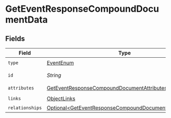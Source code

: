 # GetEventResponseCompoundDocumentData


## Fields

| Field                                                                                                                                | Type                                                                                                                                 | Required                                                                                                                             | Description                                                                                                                          |
| ------------------------------------------------------------------------------------------------------------------------------------ | ------------------------------------------------------------------------------------------------------------------------------------ | ------------------------------------------------------------------------------------------------------------------------------------ | ------------------------------------------------------------------------------------------------------------------------------------ |
| `type`                                                                                                                               | [EventEnum](../../models/components/EventEnum.md)                                                                                    | :heavy_check_mark:                                                                                                                   | N/A                                                                                                                                  |
| `id`                                                                                                                                 | *String*                                                                                                                             | :heavy_check_mark:                                                                                                                   | The Event ID                                                                                                                         |
| `attributes`                                                                                                                         | [GetEventResponseCompoundDocumentAttributes](../../models/components/GetEventResponseCompoundDocumentAttributes.md)                  | :heavy_check_mark:                                                                                                                   | N/A                                                                                                                                  |
| `links`                                                                                                                              | [ObjectLinks](../../models/components/ObjectLinks.md)                                                                                | :heavy_check_mark:                                                                                                                   | N/A                                                                                                                                  |
| `relationships`                                                                                                                      | [Optional\<GetEventResponseCompoundDocumentRelationships>](../../models/components/GetEventResponseCompoundDocumentRelationships.md) | :heavy_minus_sign:                                                                                                                   | N/A                                                                                                                                  |